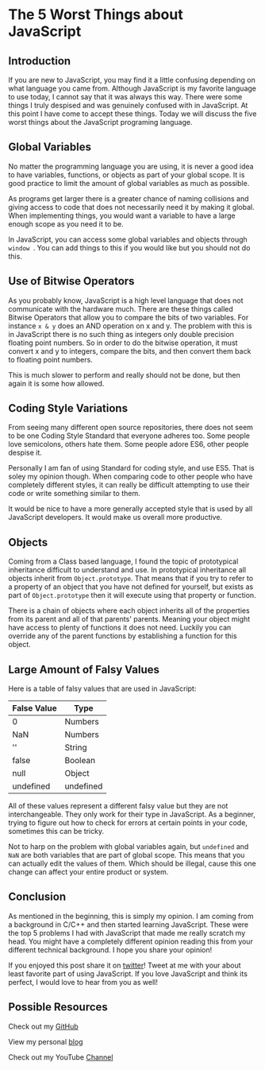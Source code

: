 # The 5 Worst Things about JavaScript## IntroductionIf you are new to JavaScript, you may find it a little confusing depending on what language you came from.  Although JavaScript is my favorite language to use today, I cannot say that it was always this way.  There were some things I truly despised and was genuinely confused with in JavaScript.  At this point I have come to accept these things. Today we will discuss the five worst things about the JavaScript programing language.

## Global VariablesNo matter the programming language you are using, it is never a good idea to have variables, functions, or objects as part of your global scope.  It is good practice to limit the amount of global variables as much as possible.  

As programs get larger there is a greater chance of naming collisions and giving access to code that does not necessarily need it by making it global.  When implementing things, you would want a variable to have a large enough scope as you need it to be.  

In JavaScript, you can access some global variables and objects through `window	`.  You can add things to this if you would like but you should not do this.
## Use of Bitwise Operators

As you probably know, JavaScript is a high level language that does not communicate with the hardware much.  There are these things called Bitwise Operators that allow you to compare the bits of two variables.  For instance `x & y` does an AND operation on x and y.  The problem with this is in JavaScript there is no such thing as integers only double precision floating point numbers.  So in order to do the bitwise operation, it must convert x and y to integers, compare the bits, and then convert them back to floating point numbers.

This is much slower to perform and really should not be done, but then again it is some how allowed.

## Coding Style Variations

From seeing many different open source repositories, there does not seem to be one Coding Style Standard that everyone adheres too.  Some people love semicolons, others hate them.  Some people adore ES6, other people despise it.  

Personally I am fan of using Standard for coding style, and use ES5.  That is soley my opinion though.  When comparing code to other people who have completely different styles, it can really be difficult attempting to use their code or write something similar to them.  

It would be nice to have a more generally accepted style that is used by all JavaScript developers. It would make us overall more productive.## Objects

Coming from a Class based language, I found the topic of prototypical  inheritance difficult to understand and use.  In prototypical inheritance all objects inherit from `Object.prototype`.  That means that if you try to refer to a property of an object that you have not defined for yourself, but exists as part of `Object.prototype` then it will execute using that property or function.  

There is a chain of objects where each object inherits all of the properties from its parent and all of that parents' parents.  Meaning your object might have access to plenty of functions it does not need. Luckily you can override any of the parent functions by establishing a function for this object.
## Large Amount of Falsy Values

Here is a table of falsy values that are used in JavaScript: 

| False Value | Type      |
|-------------|-----------|
| 0           | Numbers   |
| NaN         | Numbers   |
| ''          | String    |
| false       | Boolean   |
| null        | Object    |
| undefined   | undefined |

All of these values represent a different falsy value but they are not interchangeable.  They only work for their type in JavaScript.  As a beginner, trying to figure out how to check for errors at certain points in your code, sometimes this can be tricky.

Not to harp on the problem with global variables again, but `undefined` and `NaN` are both variables that are part of global scope.  This means that you can actually edit the values of them.  Which should be illegal, cause this one change can affect your entire product or system.
## Conclusion As mentioned in the beginning, this is simply my opinion.  I am coming from a background in C/C++ and then started learning JavaScript.  These were the top 5 problems I had with JavaScript that made me really scratch my head.  You might have a completely different opinion reading this from your different technical background.  I hope you share your opinion!
If you enjoyed this post share it on [twitter][twit]! Tweet at me with your about least favorite part of using JavaScript. If you love JavaScript and think its perfect, I would love to hear from you as well!  
## Possible ResourcesCheck out my [GitHub][mainGit]View my personal [blog][pblog]Check out my YouTube [Channel][youtube][twit]: https://twitter.com/[mainGit]: https://github.com/acucciniello/
[pblog]: http://www.acucciniello.com/
[youtube]: https://www.youtube.com/channel/UC8icMMql5SjCaXXMvILGIUA